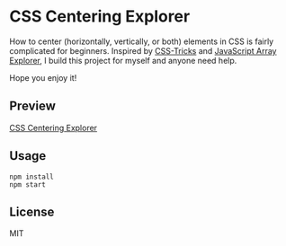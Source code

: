 # CSS Centering Explorer
How to center (horizontally, vertically, or both) elements in CSS is fairly complicated for beginners. Inspired by [CSS-Tricks](https://css-tricks.com/centering-css-complete-guide/) and [JavaScript Array Explorer](https://github.com/sdras/array-explorer), I build this project for myself and anyone need help.

Hope you enjoy it!

## Preview
[CSS Centering Explorer](http://www.chunqiuyiyu.com/css-centering-explorer/)

## Usage
```shell
npm install
npm start
```

## License
MIT
